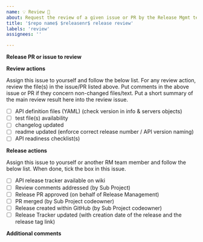 ```yaml
---
name: 💡 Review 🌟
about: Request the review of a given issue or PR by the Release Mgmt team
title: '$repo name$ $releasenr$ release review'
labels: 'review'
assignees: ''

---
```


**Release PR or issue to review**
<!-- Put here the link(s) to the issue(s) or PR(s) that need to be reviewed -->

**Review actions**

Assign this issue to yourself and follow the below list.
For any review action, review the file(s) in the issue/PR listed above. 
Put comments in the above issue or PR if they concern non-changed files/text.
Put a short summary of the main review result here into the review issue.

- [ ] API definition files (YAML) (check version in info & servers objects)  
- [ ] test file(s) availability
- [ ] changelog updated
- [ ] readme updated (enforce correct release number / API version naming) 
- [ ] API readiness checklist(s)

**Release actions**

Assign this issue to yourself or another RM team member and follow the below list. 
When done, tick the box in this issue. 

- [ ] API release tracker available on wiki
- [ ] Review comments addressed (by Sub Project)
- [ ] Release PR approved (on behalf of Release Management)
- [ ] PR merged (by Sub Project codeowner)
- [ ] Release created within GitHub (by Sub Project codeowner)
- [ ] Release Tracker updated (with creation date of the release and the release tag link)

**Additional comments**
<!-- Add any other comments here as needed. -->

